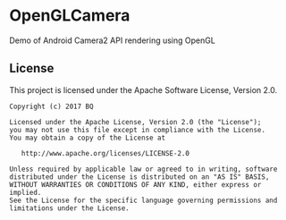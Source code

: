 # OpenGLCamera
Demo of Android Camera2 API rendering using OpenGL

License
-------
This project is licensed under the Apache Software License, Version 2.0.

    Copyright (c) 2017 BQ

    Licensed under the Apache License, Version 2.0 (the "License");
    you may not use this file except in compliance with the License.
    You may obtain a copy of the License at

       http://www.apache.org/licenses/LICENSE-2.0

    Unless required by applicable law or agreed to in writing, software
    distributed under the License is distributed on an "AS IS" BASIS,
    WITHOUT WARRANTIES OR CONDITIONS OF ANY KIND, either express or implied.
    See the License for the specific language governing permissions and
    limitations under the License.


 [1]: http://square.github.com/otto/
 [2]: https://github.com/greenrobot/EventBus
 [3]: https://github.com/ReactiveX/RxJava
 [4]: http://opensource.bq.com/autobus/
 [5]: http://search.maven.org/#search%7Cga%7C1%7Cg%3A%22com.bq%22%20AND%20a%3A%22autobus%22
 [snap]: https://oss.sonatype.org/content/repositories/snapshots/
